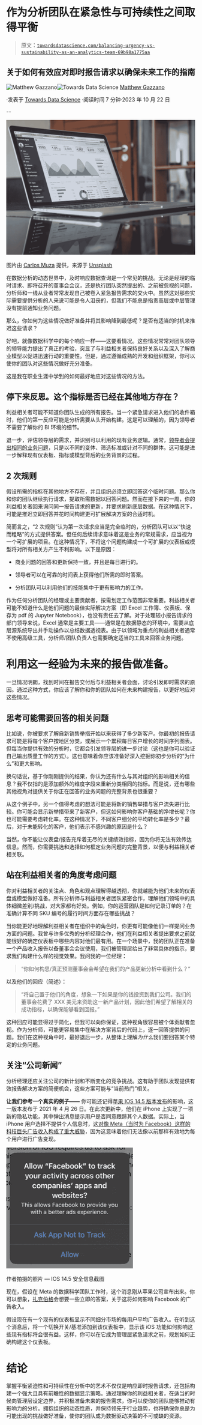 # 作为分析团队在紧急性与可持续性之间取得平衡

> 原文：[`towardsdatascience.com/balancing-urgency-vs-sustainability-as-an-analytics-team-69b98a1775aa`](https://towardsdatascience.com/balancing-urgency-vs-sustainability-as-an-analytics-team-69b98a1775aa)

## 关于如何有效应对即时报告请求以确保未来工作的指南

[](https://medium.com/@mattgazzano?source=post_page-----69b98a1775aa--------------------------------)![Matthew Gazzano](https://medium.com/@mattgazzano?source=post_page-----69b98a1775aa--------------------------------)[](https://towardsdatascience.com/?source=post_page-----69b98a1775aa--------------------------------)![Towards Data Science](https://towardsdatascience.com/?source=post_page-----69b98a1775aa--------------------------------) [Matthew Gazzano](https://medium.com/@mattgazzano?source=post_page-----69b98a1775aa--------------------------------)

·发表于 [Towards Data Science](https://towardsdatascience.com/?source=post_page-----69b98a1775aa--------------------------------) ·阅读时间 7 分钟·2023 年 10 月 22 日

--

![](img/13a0e8eab0d295b299e9c88a2cfb6710.png)

图片由 [Carlos Muza](https://unsplash.com/@kmuza?utm_source=medium&utm_medium=referral) 提供，来源于 [Unsplash](https://unsplash.com/?utm_source=medium&utm_medium=referral)

在数据分析的动态世界中，及时响应数据查询是一个常见的挑战。无论是经理的临时请求、即将召开的董事会会议，还是执行团队突然提出的、之前被忽视的问题，分析师和一线从业者常常发现自己被卷入紧急报告需求的交火中。虽然这对那些实际需要提供分析的人来说可能是令人沮丧的，但我们不能总是指责高层或中层管理没有提前通知业务问题。

那么，你如何为这些情况做好准备并将其影响降到最低呢？是否有适当的时机来推迟这些请求？

好吧，就像数据科学中的每个响应一样——这要看情况。这些情况常常对团队领导的领导能力提出了真正的考验，突显了与利益相关者保持良好关系以及深入了解商业模型以促进迅速行动的重要性。但是，通过遵循成熟的开发和组织框架，你可以使你的团队对这些情况做好充分准备。

这是我在职业生涯中学到的如何最好地应对这些情况的方法。

## 停下来反思。这个指标是否已经在其他地方存在？

利益相关者可能不知道你团队生成的所有报告。当一个紧急请求进入他们的收件箱时，他们的第一反应可能是分析需要从头开始构建。这是可以理解的，因为领导者不需要了解你的 BI 环境的细节。

退一步，评估领导层的需求，并识别可以利用的现有业务逻辑。通常，[领导者会提出相同的业务问题](https://medium.com/towards-data-science/10-common-questions-data-analysts-are-likely-to-encounter-and-how-to-answer-them-5d4d967635da)，只是以不同的变体、筛选标准或针对不同的群体。这可能是进一步解释现有仪表板、指标或模型背后的业务背景的过程。

## 2 次规则

假设所需的指标在其他地方不存在，并且组织必须立即回答这个临时问题。那么你和你的团队继续执行请求，提取所需数据以回答问题。然而在接下来的一周，你的利益相关者回来询问同一报告请求的更新，并要求刷新底层数据。在这种情况下，可能是推迟立即回答并花时间构建更可扩展解决方案的合适时机。

简而言之，“2 次规则”认为第一次请求应当是完全临时的，分析团队可以以“快速而粗略”的方式提供答案。但任何后续请求意味着这是业务的常规需求，应当视为一个可扩展的项目。在这种情况下，不将这个问题构建成一个可扩展的仪表板或模型将对所有相关方产生不利影响。以下是原因：

+   商业问题的回答和更新保持一致，并且是每日进行的。

+   领导者可以在可靠的时间表上获得他们所需的即时答案。

+   分析团队可以利用他们的技能集中于更有影响力的工作。

作为任何分析团队的经理或主要贡献者，按需划定工作范围非常重要。利益相关者可能不知道什么是他们问题的最佳实际解决方案（即 Excel 工作簿、仪表板、保存为 pdf 的 Jupyter Notebook），也没有责任去了解。对于处理较小报告请求的部门领导来说，Excel 通常是主要工具——通常是在数据静态的环境中，需要从底层源系统导出并手动操作以总结数据透视表。由于以领域为重点的利益相关者通常不使用高级工具，分析师/团队负责人也需要确定适当的工具来回答业务问题。

# 利用这一经验为未来的报告做准备。

一旦情况明朗，找到时间在报告交付后与利益相关者会面，讨论引发即时需求的原因。通过这种方式，你应该了解你和你的团队如何在未来构建报告，以更好地应对这些情况。

## 思考可能需要回答的相关问题

比如说，你被要求了解自新销售举措开始以来获得了多少新客户。你最初的报告请求可能是将每个客户按地区分类，或展示一个累积每日客户增长的时间序列图表。但每当你提供有效的分析时，它都会引发领导层的进一步讨论（这也是你可以验证自己输出质量工作的方式）。这也意味着你应该准备好深入挖掘你初步分析的“为什么”和更大影响。

换句话说，基于你刚刚提供的结果，你认为还有什么与其对组织的影响相关的信息？我不仅指的是添加额外的维度字段来重新分类相同的指标。而是说，还有哪些其他视角对提供关于你正在回答的业务问题的完整背景也很重要？

从这个例子中，另一个值得考虑的想法可能是将新的销售举措与客户流失进行比较。你可能会显示新举措带来了新客户，但这如何影响你客户基础的净增长呢？你也可能需要考虑转化率。在这种情况下，不同客户细分的平均转化率是多少？最后，对于未能转化的客户，他们表示不感兴趣的原因是什么？

当然，你不能让仪表盘/报告充斥着无尽的关键绩效指标，因为你将无法有效传达信息。然而，你需要挑选和选择如何框定业务问题的完整背景，以便与利益相关者相关联。

## 站在利益相关者的角度考虑问题

你对利益相关者的关注点、角色和观点理解得越透彻，你就越能为他们未来的仪表盘或模型做好准备。所有分析师与利益相关者团队紧密合作，理解他们领域中的具体细微差别/挑战，对大家都有好处。例如，你的运营团队是如何记录订单的？在准确计算不同 SKU 编号的履行时间方面存在哪些挑战？

当你能更好地理解利益相关者在组织中的角色时，你更有可能像他们一样提问业务方面的问题。我曾与许多优秀的分析经理合作，他们在利益相关者提出要求之前就能很好的确定仪表板中哪些内容对他们最有用。在一个场景中，我的团队正在准备一个产品收入报告以备董事会会议使用，我们被管理层给出了非常具体的指示，要求我们构建什么样的视觉效果。我问我的一位经理：

> “你如何构思/真正预测董事会会希望在我们的产品更新分析中看到什么？”

以及他们的回应（简述）：

> “将自己置于他们的角度，想象一下如果是你的钱投资到我们公司。我们的董事会花费了 XXX 美元来资助这一新产品计划，因此他们希望了解相关的成功指标，以确保能够看到回报。”

这种回应可能显得过于简化，但我可以向你保证，这种视角很容易被个体贡献者忽视。作为分析师，可能更容易集中在解决方案背后的代码上，逐一回答提供的问题。我们在这种视角中时，最好退后一步，从整体上理解*为什么*我们要回答某个特定的业务问题。

## 关注“公司新闻”

分析经理还应关注公司的新计划和不断变化的竞争挑战。这有助于团队发现提供有效报告解决方案的简便机会，这些方案可能与“当前热门”相关。

**让我们参考一个真实的例子——** 你可能还记得[苹果 IOS 14.5 版本发布](https://support.apple.com/en-us/HT211808#145:~:text=App%20Tracking%20Transparency%20lets%20you%20control%20which%20apps%20are%20allowed%20to%20track%20your%20activity%20across%20other%20companies%27%20apps%20and%20websites%20for%20ads%20or%20sharing%20with%20data%20brokers)的影响，这一版本发布于 2021 年 4 月 26 日。在此次更新中，他们在 iPhone 上实现了一项新的隐私功能，其中弹出消息提示用户是否同意跟踪其个人数据。实际上，当 iPhone 用户选择不提供个人信息时，这[对像 Meta（当时为 Facebook）这样的科技巨头广告收入构成了重大威胁](https://9to5mac.com/2022/04/13/apples-app-tracking-transparency-crackdown-estimated-to-cost-facebook-another-13-billion-in-2022/#:~:text=For%20example%2C%20when%20you%20open,Track%E2%80%9D%20or%20%E2%80%9CAllow.%E2%80%9D)，因为这意味着他们无法像以前那样有效地为每个用户进行广告变现。

![](img/38454e137427d337a08358929030f1fd.png)

作者拍摄的照片 — IOS 14.5 安全信息截图

现在，假设在 Meta 的数据科学团队工作时，这个消息刚从苹果公司宣布出来。你可以想象，[扎克伯格](https://en.wikipedia.org/wiki/Mark_Zuckerberg)会想要一些立即的答案，关于这将如何影响 Facebook 的广告收入。

假设现在有一个现有的仪表板显示不同细分市场的每用户平均广告收入。在听到这个消息后，将一个切换开关/基准添加到该仪表板中，显示该 iOS 功能如何影响这些现有指标将会很有益。这样，你可以在它成为管理层紧急请求之前，规划如何正确构建这个仪表板。

# 结论

掌握平衡紧迫性和可持续性在分析中的艺术不仅仅是响应即时报告请求，还包括构建一个强大且具有前瞻性的数据显示策略。通过理解你的利益相关者，在适当的时候向管理层设定边界，并积极准备未来的报告需求，你可以使你的团队能够推动有影响力的分析。拥抱组织的动态性质，并保持领先于行业趋势，也将确保你总是为可能出现的挑战做好准备，使你的团队成为数据驱动决策的不可或缺的资源。
